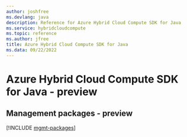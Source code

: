 ```yaml
---
author: joshfree
ms.devlang: java
description: Reference for Azure Hybrid Cloud Compute SDK for Java
ms.service: hybridcloudcompute
ms.topic: reference
ms.author: jfree
title: Azure Hybrid Cloud Compute SDK for Java
ms.data: 09/22/2022
---
```

# Azure Hybrid Cloud Compute SDK for Java - preview

## Management packages - preview
[!INCLUDE [mgmt-packages](hybrid-cloud-compute-mgmt-index.md)]